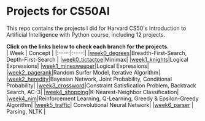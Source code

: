# Projects for CS50AI  
This repo contains the projects I did for Harvard CS50's Introduction to Artificial Intelligence with Python course, including 12 projects.   
  
**Click on the links below to check each branch for the projects.**  
| Week | Concept |
|:----:|:----:|
|[week0_degrees](https://github.com/KingJJ676/Projects_for_CS50AI/tree/week0_degrees)|Breadth-First-Search, Depth-First-Search |
|[week0_tictactoe](https://github.com/KingJJ676/Projects_for_CS50AI/tree/week0_tictactoe)|Minimax|
|[week1_knights](https://github.com/KingJJ676/Projects_for_CS50AI/tree/week1_knights)|Logical Expressions| 
|[week1_minesweeper](https://github.com/KingJJ676/Projects_for_CS50AI/tree/week1_minesweeper)|Logical Expressions|   
|[week2_pagerank](https://github.com/KingJJ676/Projects_for_CS50AI/tree/week2_pagerank)|Random Surfer Model, Iterative Algorithm|
|[week2_heredity](https://github.com/KingJJ676/Projects_for_CS50AI/tree/week2_heredity)|Bayesian Network, Joint Probability, Conditional Probability| 
|[week3_crossword](https://github.com/KingJJ676/Projects_for_CS50AI/tree/week3_crossword)|Constraint Satisfication Problem, Backtrack Search, AC-3|
|[week4_shopping](https://github.com/KingJJ676/Projects_for_CS50AI/tree/week4_shopping)|K-Nearest-Neighbor Classification|
|[week4_nim](https://github.com/KingJJ676/Projects_for_CS50AI/tree/week4_nim)|Reinforcement Learning, Q-Learning, Greedy & Epsilon-Greedy Algorithm|
|[week5_traffic](https://github.com/KingJJ676/Projects_for_CS50AI/tree/week5_traffic)| Convolutional Neural Network|
|[week6_parser](https://github.com/KingJJ676/Projects_for_CS50AI/tree/week6_parser) | Parsing, NLTK |
